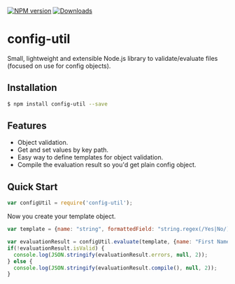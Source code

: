 [npm-url]: https://npmjs.com/package/config-util
[downloads-image]: http://img.shields.io/npm/dm/config-util.svg
[npm-image]: http://img.shields.io/npm/v/config-util.svg
[![NPM version][npm-image]][npm-url] [![Downloads][downloads-image]][npm-url]
# config-util
Small, lightweight and extensible Node.js library to validate/evaluate files (focused on use for config objects).

## Installation

```bash
$ npm install config-util --save
```

## Features

  * Object validation.
  * Get and set values by key path.
  * Easy way to define templates for object validation.
  * Compile the evaluation result so you'd get plain config object.

## Quick Start

```JavaScript
var configUtil = require('config-util');
```

Now you create your template object.

```JavaScript
var template = {name: "string", formattedField: "string.regex(/Yes|No/)", age: "number.default(21)", emailInfo: {email: "string", username: "string.optional()", password: "string.optional()"}};

var evaluationResult = configUtil.evaluate(template, {name: "First Name"});
if(!evaluationResult.isValid) {
  console.log(JSON.stringify(evaluationResult.errors, null, 2));
} else {
  console.log(JSON.stringify(evaluationResult.compile(), null, 2));
}
```
